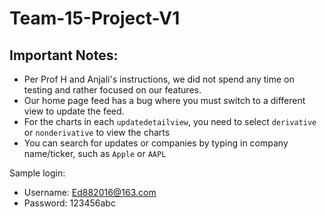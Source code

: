 # Team-15-Project-V1


## Important Notes:
- Per Prof H and Anjali's instructions, we did not spend any time on testing and rather focused on our features. 
- Our home page feed has a bug where you must switch to a different view to update the feed.
- For the charts in each `updatedetailview`, you need to select `derivative` or `nonderivative` to view the charts 
- You can search for updates or companies by typing in company name/ticker, such as `Apple` or `AAPL`

Sample login:
- Username: Ed882016@163.com
- Password: 123456abc
